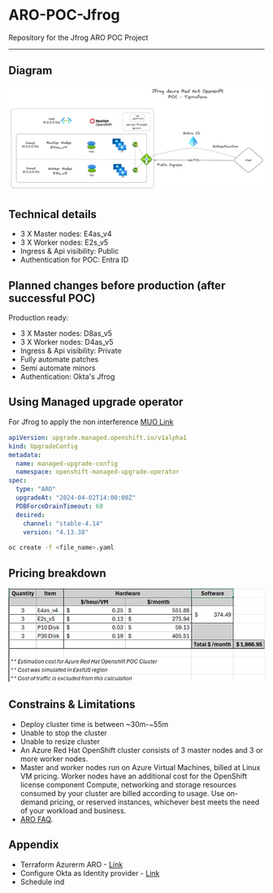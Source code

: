 # ARO-POC-Jfrog

Repository for the Jfrog ARO POC Project

---

## Diagram

![alt text](https://github.com/zakarel/ARO-POC-jfrog/blob/main/Diagram-jfrog-tf-aro-v3.png?raw=true)

## Technical details

- 3 X Master nodes: E4as_v4
- 3 X Worker nodes: E2s_v5
- Ingress & Api visibility: Public
- Authentication for POC: Entra ID

## Planned changes before production (after successful POC)

Production ready:
- 3 X Master nodes: D8as_v5
- 3 X Worker nodes: D4as_v5
- Ingress & Api visibility: Private
- Fully automate patches
- Semi automate minors
- Authentication: Okta's Jfrog

## Using Managed upgrade operator

For Jfrog to apply the non interference
[MUO Link](https://learn.microsoft.com/en-us/azure/openshift/howto-upgrade#scheduling-individual-upgrades-using-the-managed-upgrade-operator)

```yaml
apiVersion: upgrade.managed.openshift.io/v1alpha1
kind: UpgradeConfig
metadata:
  name: managed-upgrade-config
  namespace: openshift-managed-upgrade-operator
spec:
  type: "ARO"
  upgradeAt: "2024-04-02T14:00:00Z"
  PDBForceDrainTimeout: 60
  desired:
    channel: "stable-4.14"
    version: "4.13.38"
```

```bash
oc create -f <file_name>.yaml
```

## Pricing breakdown

![alt text](https://github.com/zakarel/ARO-POC-jfrog/blob/main/aro-poc-costs.png?raw=true)

## Constrains & Limitations

- Deploy cluster time is between ~30m-~55m
- Unable to stop the cluster
- Unable to resize cluster
- An Azure Red Hat OpenShift cluster consists of 3 master nodes and 3 or more worker nodes.
- Master and worker nodes run on Azure Virtual Machines, billed at Linux VM pricing. Worker nodes have an additional cost for the OpenShift license component
Compute, networking and storage resources consumed by your cluster are billed according to usage. Use on-demand pricing, or reserved instances, whichever best meets the need of your workload and business.
- [ARO FAQ](https://learn.microsoft.com/en-us/azure/openshift/openshift-faq).
  
## Appendix

- Terraform Azurerm ARO - [Link](https://registry.terraform.io/providers/hashicorp/azurerm/latest/docs/resources/redhat_openshift_cluster)
- Configure Okta as Identity provider - [Link](https://www.redhat.com/en/blog/how-to-configure-okta-as-an-identity-provider-for-openshift)
- Schedule ind
